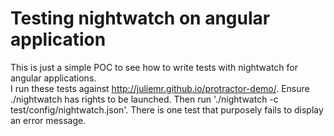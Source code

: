 # Testing nightwatch on angular application

This is just a simple POC to see how to write tests with nightwatch for angular applications.  
I run these tests against http://juliemr.github.io/protractor-demo/.
Ensure ./nightwatch has rights to be launched.
Then run './nightwatch -c test/config/nightwatch.json'.
There is one test that purposely fails to display an error message.
